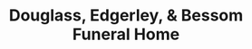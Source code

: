 ---
title: "Douglass, Edgerley, & Bessom Funeral Home"
url: /reading/douglass-edgerley-and-bessom-funeral-home/
shop: funeral directors
---